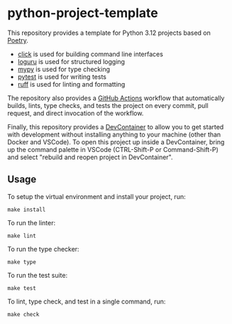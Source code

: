 # python-project-template

This repository provides a template for Python 3.12 projects based on [Poetry](https://github.com/python-poetry/poetry).

* [click](https://github.com/pallets/click) is used for building command line interfaces
* [loguru](https://github.com/Delgan/loguru) is used for structured logging
* [mypy](https://mypy.readthedocs.io/en/stable) is used for type checking
* [pytest](https://docs.pytest.org/en/8.2.x) is used for writing tests
* [ruff](https://docs.astral.sh/ruff) is used for linting and formatting

The repository also provides a [GitHub Actions](https://docs.github.com/en/actions) workflow that automatically builds, lints, type checks, and tests the project on every commit, pull request, and direct invocation of the workflow.

Finally, this repository provides a [DevContainer](https://containers.dev) to allow you to get started with development without installing anything to your machine (other than Docker and VSCode).
To open this project up inside a DevContainer, bring up the command palette in VSCode (CTRL-Shift-P or Command-Shift-P) and select "rebuild and reopen project in DevContainer".

## Usage

To setup the virtual environment and install your project, run:

```shell
make install
```

To run the linter:

```shell
make lint
```

To run the type checker:

```shell
make type
```

To run the test suite:

```shell
make test
```

To lint, type check, and test in a single command, run:

```shell
make check
```
